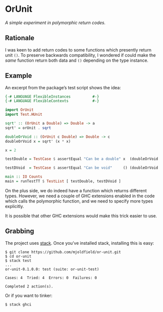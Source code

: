 # OrUnit

_A simple experiment in polymorphic return codes._

## Rationale

I was keen to add return codes to some functions which
presently return unit `()`. To preserve backwards
compatibility, I wondered if could make the _same_ function
return both data and `()` depending on the type instance.

## Example

An excerpt from the package’s test script shows the idea:


```haskell
{-# LANGUAGE FlexibleInstances          #-}
{-# LANGUAGE FlexibleContexts           #-}

import OrUnit
import Test.HUnit

sqrt' :: (OrUnit a Double) => Double -> a
sqrt' = orUnit . sqrt

doubleOrVoid :: (OrUnit c Double) => Double -> c
doubleOrVoid x = sqrt' (x * x)

x = 2

testDouble = TestCase $ assertEqual "Can be a double" x  (doubleOrVoid x)

testDVoid  = TestCase $ assertEqual "Can be void"     () (doubleOrVoid x)

main :: IO Counts
main = runTestTT $ TestList [ testDouble, testDVoid ]
```

On the plus side, we do indeed have a function which returns different
types. However, we need a couple of GHC extensions enabled in the code
which calls the polymorphic function, and we need to specify more
types explicitly.

It is possible that other GHC extensions would make this trick easier
to use.

## Grabbing

The project uses [stack](http://docs.haskellstack.org/en/stable/README).
Once you’ve installed stack, installing this is easy:

```
$ git clone https://github.com/mjoldfield/or-unit.git
$ cd or-unit
$ stack test
...
or-unit-0.1.0.0: test (suite: or-unit-test)

Cases: 4  Tried: 4  Errors: 0  Failures: 0

Completed 2 action(s).
```

Or if you want to tinker:

```
$ stack ghci
```
